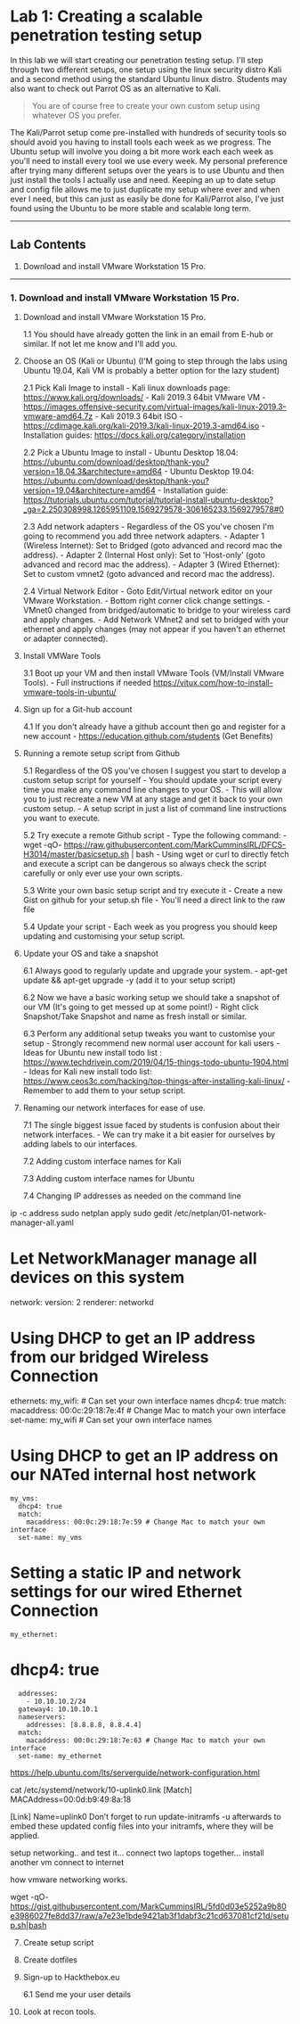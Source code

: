 # Lab 1: Creating a scalable penetration testing setup 

In this lab we will start creating our penetration testing setup. I'll step through two different setups, one setup using the linux security distro Kali and a second method using the standard Ubuntu linux distro. Students may also want to check out Parrot OS as an alternative to Kali.
> You are of course free to create your own custom setup using whatever OS you prefer. 

The Kali/Parrot setup come pre-installed with hundreds of security tools so should avoid you having to install tools each week as we progress. The Ubuntu setup will involve you doing a bit more work each each week as you'll need to install every tool we use every week. My personal preference after trying many different setups over the years is to use Ubuntu and then just install the tools I actually use and need. Keeping an up to date setup and config file allows me to just duplicate my setup where ever and when ever I need, but this can just as easily be done for Kali/Parrot also, I've just found using the Ubuntu to be more stable and scalable long term.
___

## Lab Contents

1. Download and install VMware Workstation 15 Pro. 
___

### 1. Download and install VMware Workstation 15 Pro. 


1. Download and install VMware Workstation 15 Pro. 

    1.1 You should have already gotten the link in an email from E-hub or similar. If not let me know and I'll add you.



2. Choose an OS (Kali or Ubuntu) (I'M going to step through the labs using Ubuntu 19.04, Kali VM is probably a better option for the lazy student)
    
    2.1 Pick Kali Image to install
        - Kali linux downloads page: https://www.kali.org/downloads/
        - Kali 2019.3 64bit VMware VM - https://images.offensive-security.com/virtual-images/kali-linux-2019.3-vmware-amd64.7z
        - Kali 2019.3 64bit ISO - https://cdimage.kali.org/kali-2019.3/kali-linux-2019.3-amd64.iso
        - Installation guides: https://docs.kali.org/category/installation

    2.2 Pick a Ubuntu Image to install
        - Ubuntu Desktop 18.04: https://ubuntu.com/download/desktop/thank-you?version=18.04.3&architecture=amd64 
        - Ubuntu Desktop 19.04: https://ubuntu.com/download/desktop/thank-you?version=19.04&architecture=amd64
        - Installation guide: https://tutorials.ubuntu.com/tutorial/tutorial-install-ubuntu-desktop?_ga=2.250308998.1265951109.1569279578-306165233.1569279578#0

    2.3 Add network adapters
        - Regardless of the OS you've chosen I'm going to recommend you add three network adapters.
        - Adapter 1 (Wireless Internet): Set to Bridged (goto advanced and record mac the address).
        - Adapter 2 (Internal Host only): Set to 'Host-only' (goto advanced and record mac the address).
        - Adapter 3 (Wired Ethernet): Set to custom vmnet2 (goto advanced and record mac the address).
    
    2.4 Virtual Network Editor
        - Goto Edit/Virtual network editor on your VMware Workstation.
        - Bottom right corner click change settings.
        - VMnet0 changed from bridged/automatic to bridge to your wireless card and apply changes.
        - Add Network VMnet2 and set to bridged with your ethernet and apply changes (may not appear if you haven't an ethernet or adapter connected).



3. Install VMWare Tools
    
    3.1 Boot up your VM and then install VMware Tools (VM/Install VMware Tools).
        - Full instructions if needed https://vitux.com/how-to-install-vmware-tools-in-ubuntu/



4. Sign up for a Git-hub account

    4.1 If you don't already have a github account then go and register for a new account
        - https://education.github.com/students (Get Benefits)



5. Running a remote setup script from Github

    5.1 Regardless of the OS you've chosen I suggest you start to develop a custom setup script for yourself
        - You should update your script every time you make any command line changes to your OS.
        - This will allow you to just recreate a new VM at any stage and get it back to your own custom setup.
        - A setup script in just a list of command line instructions you want to execute.
    
    5.2 Try execute a remote Github script
        - Type the following command: 
            - wget -qO- https://raw.githubusercontent.com/MarkCumminsIRL/DFCS-H3014/master/basicsetup.sh | bash
            - Using wget or curl to directly fetch and execute a script can be dangerous so always check the script carefully or only ever use your own scripts.

    5.3 Write your own basic setup script and try execute it
        - Create a new Gist on github for your setup.sh file 
        - You'll need a direct link to the raw file

    5.4 Update your script
        - Each week as you progress you should keep updating and customising your setup script.



6. Update your OS and take a snapshot

    6.1 Always good to regularly update and upgrade your system.
        - apt-get update && apt-get upgrade -y (add it to your setup script)
        

    6.2 Now we have a basic working setup we should take a snapshot of our VM (It's going to get messed up at some point!)
        - Right click Snapshot/Take Snapshot and name as fresh install or similar.

    6.3 Perform any additional setup tweaks you want to customise your setup
        - Strongly recommend new normal user account for kali users
        - Ideas for Ubuntu new install todo list : https://www.techdrivein.com/2019/04/15-things-todo-ubuntu-1904.html
        - Ideas for Kali new install todo list: https://www.ceos3c.com/hacking/top-things-after-installing-kali-linux/
        - Remember to add them to your setup script.


7. Renaming our network interfaces for ease of use.

    7.1 The single biggest issue faced by students is confusion about their network interfaces. 
        - We can try make it a bit easier for ourselves by adding labels to our interfaces.
    
    7.2 Adding custom interface names for Kali

    7.3 Adding custom interface names for Ubuntu

    7.4 Changing IP addresses as needed on the command line





ip -c address
sudo netplan apply
sudo gedit /etc/netplan/01-network-manager-all.yaml 

# Let NetworkManager manage all devices on this system
network:
  version: 2
  renderer: networkd 

#   Using DHCP to get an IP address from our bridged Wireless Connection
  ethernets:
    my_wifi:                          # Can set your own interface names
      dhcp4: true
      match:
        macaddress: 00:0c:29:18:7e:4f # Change Mac to match your own interface
      set-name: my_wifi               # Can set your own interface names

#   Using DHCP to get an IP address on our NATed internal host network 
    my_vms:
      dhcp4: true
      match:
        macaddress: 00:0c:29:18:7e:59 # Change Mac to match your own interface
      set-name: my_vms

#   Setting a static IP and network settings for our wired Ethernet Connection
    my_ethernet:
#     dhcp4: true
      addresses:
        - 10.10.10.2/24
      gateway4: 10.10.10.1
      nameservers:
        addresses: [8.8.8.8, 8.8.4.4]
      match:
        macaddress: 00:0c:29:18:7e:63 # Change Mac to match your own interface
      set-name: my_ethernet


https://help.ubuntu.com/lts/serverguide/network-configuration.html


cat /etc/systemd/network/10-uplink0.link 
[Match]
MACAddress=00:0d:b9:49:8a:18

[Link]
Name=uplink0
Don’t forget to run update-initramfs -u afterwards to embed these updated config files into your initramfs, where they will be applied.



setup networking.. and test it...
connect two laptops together...
install another vm
connect to internet

how vmware networking works.



wget -qO- https://gist.githubusercontent.com/MarkCumminsIRL/5fd0d03e5252a9b80e3986027fe8dd37/raw/a7e23e1bde9421ab3f1dabf3c21cd637081cf21d/setup.sh|bash



7. Create setup script

8. Create dotfiles

9. Sign-up to Hackthebox.eu
    
    6.1 Send me your user details
11. Look at recon tools.
